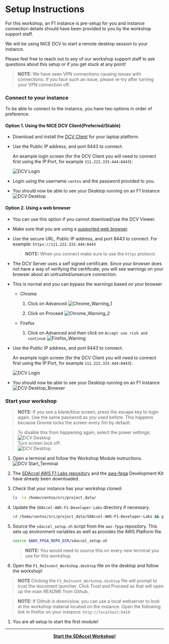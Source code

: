 # Setup Instructions


For this workshop, an F1 instance is pre-setup for you and instance connection details should have been provided to you by the workshop support staff.

We will be using NICE DCV to start a remote desktop session to your instance.

Please feel free to reach out to any of our workshop support staff to ask questions about this setup or if you get stuck at any point!

> **NOTE:** We have seen VPN connections causing issues with connections. If you face such an issue, please re-try after turning your VPN connection off.

### Connect to your instance
To be able to connect to the instance, you have two options in order of preference:

#### Option 1. **Using the NICE DCV Client(Preferred/Stable)**

   * Download and install the [DCV Client](https://download.nice-dcv.com/) for your laptop platform.
   
   * Use the Public IP address, and port 8443 to connect.

      An example login screen (for the DCV Client you will need to connect first using the IP:Port, for example `111.222.333.444:8443`):

      ![DCV Login](../images/setup/dcv_login.png)
   * Login using the username `centos` and the password provided to you.
   * You should now be able to see your Desktop running on an F1 Instance
      ![DCV Desktop](../images/setup/dcv_desktop.png) 
                                                                                                                 
#### Option 2. **Using a web browser**

   * You can use this option if you cannot download/use the DCV Viewer.
   * Make sure that you are using a [supported web browser](https://docs.aws.amazon.com/dcv/latest/adminguide/what-is-dcv.html#what-is-dcv-requirements).
   
   * Use the secure URL, Public IP address, and port 8443 to connect. For example: `https://111.222.333.444:8443`

      > **NOTE:** When you connect make sure to use the `https` protocol.
      
   * The DCV Server uses a self signed certificate. Since your browser does not have a way of verifying the certificate, you will see warnings on your browser about an untrusted/unsecure connection.
   * This is normal and you can bypass the warnings based on your browser
   
        * Chrome
            1. Click on Advanced
            ![Chrome_Warning_1](../images/setup/chrome_dcv_cert_warning_1.png)
    
            1. Click on Proceed
            ![Chrome_Warning_2](../images/setup/chrome_dcv_cert_warning_2.png)
   
        * Firefox
            1. Click on Advanced and then click on `Accept use risk and continue`
            ![Firefox_Warning](../images/setup/firefox_dcv_cert_warning.png)

   * Use the Public IP address, and port 8443 to connect.

      An example login screen (for the DCV Client you will need to connect first using the IP:Port, for example `111.222.333.444:8443`):

      ![DCV Login](../images/setup/dcv_login.png)
   * You should now be able to see your Desktop running on an F1 Instance
        ![DCV Desktop_Browser](../images/setup/dcv_desktop_browser.png)
  

### Start your workshop

> **NOTE:** If you see a blank/blue screen, press the escape key to login again. Use the same password as you used before.
> This happens because Gnome locks the screen every 5m by default.

> To disable this from happening again, select the power settings:
>       ![DCV Desktop](../images/setup/desktop_lock_1.png)     
> Turn screen lock off:  
>       ![DCV Desktop](../images/setup/desktop_lock_2.png)   

   1. Open a terminal and follow the Workshop Module instructions.
   ![DCV Start_Terminal](../images/setup/dcv_desktop_start_terminal.png)

   1. The [SDAccel AWS F1 Labs repository](https://github.com/Xilinx/SDAccel-AWS-F1-Developer-Labs) and the [aws-fpga](htttps://github.com/aws/aws-fpga) Development Kit have already been downloaded.

   1. Check that your instance has your workshop cloned:
        ```bash
        ls -la /home/centos/src/project_data/
        ```
   1. Update the `SDAccel-AWS-F1-Developer-Labs` directory if necessary.
        ```bash
        cd /home/centos/src/project_data/SDAccel-AWS-F1-Developer-Labs && git pull -r
        ```
   1. Source the `sdaccel_setup.sh` script from the `aws-fpga` repository. This sets up environment variables as well as provides the AWS Platform file.
        ```bash
        source $AWS_FPGA_REPO_DIR/sdaccel_setup.sh
        ``` 
      > **NOTE:** You would need to source this on every new terminal you use for this workshop.

   1. Open the `F1_ReInvent_Workshop.desktop` file on the desktop and follow the workshop!
   > **NOTE** Clicking the `F1_ReInvent_Workshop.desktop` file will prompt to trust the document launcher. Click Trust and Proceed as that will open up the main README from Github.
       
   > **NOTE:** If Github is down/slow, you can use a local webserver to look at the workshop material located on the instance.
   > Open the following link in firefox on your instance: `http://localhost:6419`
   
   1. You are all setup to start the first module!
   
---------------------------------------

<p align="center"><b>
<a href="../README.md">Start the SDAccel Workshop!</a>
</b></p>
